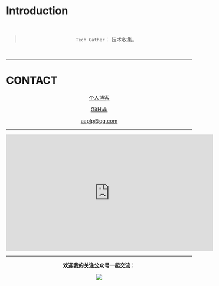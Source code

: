 # Introduction

<div align="center">  




<br>


> `Tech Gather`： 技术收集。

<br/>

</div>


----------


# CONTACT

<div align="center">

[个人博客](https://mistyle.top)



[GitHub](https://github.com/mistyle "github")

[aaplp@qq.com](mailto:aaplp@qq.com)


---

<iframe width="560" height="315" src="https://www.baidu.com" frameborder="0" allowfullscreen></iframe>


---



**欢迎我的关注公众号一起交流：**

![](https://mistyle.top/images/wechat-qcode.jpg)

</div>



